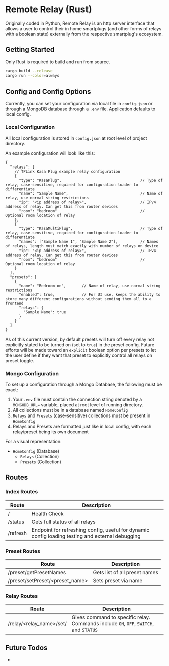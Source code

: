 # Remote Relay (Rust)

Originally coded in Python, Remote Relay is an http server interface that allows a user to control their in home smartplugs (and other forms of relays with a boolean state) externally from the respective smartplug's ecosystem.


## Getting Started

Only Rust is required to build and run from source.  

```bash
cargo build --release
cargo run --color=always
```


## Config and Config Options

Currently, you can set your configuration via local file in `config.json` or through a MongoDB database through a `.env` file. Application defaults to local config.

### Local Configuration

All local configuration is stored in `config.json` at root level of project directory.

An example configuration will look like this:
```json5
{
  "relays": [
    // TPLink Kasa Plug example relay configuration
    {
      "type": "KasaPlug",                                   // Type of relay, case-sensitive, required for configuration loader to differentiate
      "name": "Sample Name",                                // Name of relay, use normal string restrictions
      "ip": "<ip address of relay>",                        // IPv4 address of relay. Can get this from router devices
      "room": "bedroom"                                     // Optional room location of relay
    },
    {
      "type": "KasaMultiPlug",                              // Type of relay, case-sensitive, required for configuration loader to differentiate
      "names": ["Sample Name 1", "Sample Name 2"],          // Names of relays, length must match exactly with number of relays on device
      "ip": "<ip address of relay>",                        // IPv4 address of relay. Can get this from router devices
      "room": "bedroom"                                     // Optional room location of relay
    }
  ],
  "presets": [
    {
      "name": "Bedroom on",       // Name of relay, use normal string restrictions
      "enabled": true,            // For UI use, keeps the ability to store many different configurations without sending them all to a frontend
      "relays": {                     
        "Sample Name": true
      }
    }
  ]
}
```

As of this current version, by default presets will turn off every relay not explicitly stated to be turned on (set to `true`) in the preset config. Future efforts will be made toward an `explicit` boolean option per presets to let the user define if they want that preset to explicitly control all relays on preset toggle.


### Mongo Configuration

To set up a configuration through a Mongo Database, the following must be exact:
1. Your `.env` file must contain the connection string denoted by a `MONGODB_URL=` variable, placed at root level of running directory.
2. All collections must be in a database named `HomeConfig`
3. `Relays` and `Presets` (case-sensitive) collections must be present in `HomeConfig`
4. Relays and Presets are formatted just like in local config, with each relay/preset being its own document

For a visual representation:
  - `HomeConfig` (Database)
    - `Relays`   (Collection)
    - `Presets`  (Collection)

## Routes
### Index Routes
| Route    | Description                                                                                      |
|----------|--------------------------------------------------------------------------------------------------|
| /        | Health Check                                                                                     |
| /status  | Gets full status of all relays                                                                   |
| /refresh | Endpoint for refreshing config, useful for dynamic config loading testing and external debugging |

### Preset Routes
| Route                           | Description                                      |
|---------------------------------|--------------------------------------------------|
| /preset/getPresetNames          | Gets list of all preset names                    |
| /preset/setPreset/<preset_name> | Sets preset via name                             |

### Relay Routes
| Route                           | Description                                                                           |
|---------------------------------|---------------------------------------------------------------------------------------|
| /relay/<relay_name>/set/<value> | Gives command to specific relay. Commands include `ON`, `OFF`, `SWITCH`, and `STATUS` |


## Future Todos
- 
